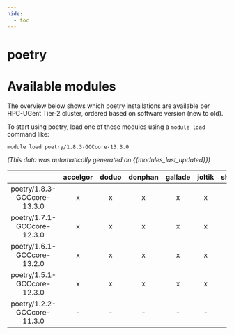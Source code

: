 ```yaml
---
hide:
  - toc
---
```


poetry
======

# Available modules


The overview below shows which poetry installations are available per HPC-UGent Tier-2 cluster, ordered based on software version (new to old).

To start using poetry, load one of these modules using a `module load` command like:

```shell
module load poetry/1.8.3-GCCcore-13.3.0
```

*(This data was automatically generated on {{modules_last_updated}})*  

| |accelgor|doduo|donphan|gallade|joltik|shinx|
| :---: | :---: | :---: | :---: | :---: | :---: | :---: |
|poetry/1.8.3-GCCcore-13.3.0|x|x|x|x|x|x|
|poetry/1.7.1-GCCcore-12.3.0|x|x|x|x|x|x|
|poetry/1.6.1-GCCcore-13.2.0|x|x|x|x|x|x|
|poetry/1.5.1-GCCcore-12.3.0|x|x|x|x|x|x|
|poetry/1.2.2-GCCcore-11.3.0|-|-|-|-|-|x|
